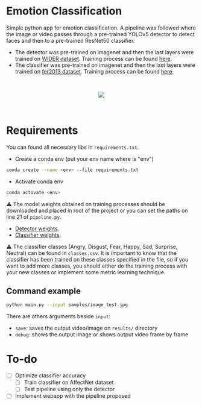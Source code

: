 # Emotion Classification

Simple python app for emotion classification. A pipeline was followed where the image or video passes through a pre-trained YOLOv5 detector to detect faces and then to a pre-trained ResNet50 classifier. 

- The detector was pre-trained on imagenet and then the last layers were trained on [WIDER dataset](http://shuoyang1213.me/WIDERFACE/). Training process can be found [here](https://colab.research.google.com/drive/1YUDGr3vVX7dGF92WI96feImw_BD4EVsK?usp=sharing).
- The classifier was pre-trained on imagenet and then the last layers were trained on [fer2013 dataset](https://www.kaggle.com/datasets/msambare/fer2013). Training process can be found [here](https://colab.research.google.com/drive/1ezTvWQuDIhmSFGu6ZuZ02AYxKZnK5IJ-?usp=sharing).

<div align="center">
  <p>⠀</p>
  <img src="sample.gif" />
  <p>⠀</p>
</div>

# Requirements

You can found all necessary libs in `requirements.txt`.

- Create a conda env (put your env name where is "env")
```bash
conda create --name <env> --file requirements.txt
```

- Activate conda env
```bash
conda activate <env>
```

⚠️ The model weights obtained on training processes should be downloaded and placed in root of the project or you can set the paths on line 21 of `pipeline.py`.

- [Detector weights](https://drive.google.com/file/d/1RL1HzCmL6oq3t0GMUyLPxEG_nDafi5PM/view?usp=sharing).
- [Classifier weights](https://drive.google.com/file/d/1-k-knsG7hFEZ4x3RlUiqDPUJAb3hqP9c/view?usp=sharing).

⚠️ The classifier classes (Angry, Disgust, Fear, Happy, Sad, Surprise, Neutral) can be found in `classes.csv`. It is important to know that the classifier has been trained on these classes specified in the file, so if you want to add more classes, you should either do the training process with your new classes or implement some metric learning technique.

## Command example

```bash
python main.py --input samples/image_test.jpg
```

There are others arguments beside `input`:
- `save`: saves the output video/image on `results/` directory
- `debug`: shows the output image or shows output video frame by frame

# To-do

- [ ] Optimize classifier accuracy
  - [ ] Train classifier on AffectNet dataset
  - [ ] Test pipeline using only the detector
- [ ] Implement webapp with the pipeline proposed
